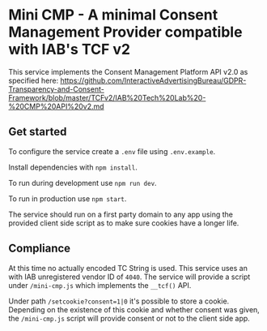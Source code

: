 # Mini CMP - A minimal Consent Management Provider compatible with IAB's TCF v2

This service implements the Consent Management Platform API v2.0 as specified
here: https://github.com/InteractiveAdvertisingBureau/GDPR-Transparency-and-Consent-Framework/blob/master/TCFv2/IAB%20Tech%20Lab%20-%20CMP%20API%20v2.md

## Get started

To configure the service create a `.env` file using `.env.example`.

Install dependencies with `npm install`.

To run during development use `npm run dev`.

To run in production use `npm start`.

The service should run on a first party domain to any app using the provided
client side script as to make sure cookies have a longer life.

## Compliance

At this time no actually encoded TC String is used. This service uses an with
IAB unregistered vendor ID of `4040`. The service will provide a script under
`/mini-cmp.js` which implements the `__tcf()` API.

Under path `/setcookie?consent=1|0` it's possible to store a cookie. Depending
on the existence of this cookie and whether consent was given, the `/mini-cmp.js`
script will provide consent or not to the client side app.

